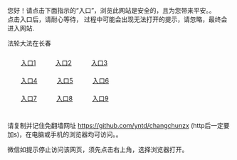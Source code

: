 您好！请点击下面指示的“入口”，浏览此网站是安全的，且为您带来平安。。 <br/>
点击入口后，请耐心等待， 过程中可能会出现无法打开的提示，请忽略，最终会进入网站. </br>

法轮大法在长春<br/>
<div style="padding:10px"><a style="margin:20px" target="_blank" href="https://ddinl6026b5gi.cloudfront.net/2Qpsp?eubxiot" id="ccLink1" rel="nofollow">入口1</a> <a target="_blank" style="margin:20px" href="https://d2kfbdou0kkf6z.cloudfront.net/2Qpsp?xeafy" id="ccLink2" rel="nofollow">入口2</a> <a style="margin:20px" target="_blank" href="https://d36qj6zgciqvzk.cloudfront.net/2Qpsp?bpkbsfqc" id="ccLink3" rel="nofollow">入口3</a></div>

<div style="padding:10px" ><a style="margin:20px" target="_blank" href="https://ddinl6026b5gi.cloudfront.net/2Qpsp?eubxiot" id="ccLink4" rel="nofollow">入口4</a> <a style="margin:20px" href="https://d2kfbdou0kkf6z.cloudfront.net/2Qpsp?xeafy" target="_blank" id="ccLink5" rel="nofollow">入口5</a> <a style="margin:20px" href="https://d36qj6zgciqvzk.cloudfront.net/2Qpsp?bpkbsfqc" target="_blank" id="ccLink6" rel="nofollow">入口6</a></div>

<div style="padding:10px"><a style="margin:20px" target="_blank" href="https://ddinl6026b5gi.cloudfront.net/2Qpsp?eubxiot" id="ccLink7" rel="nofollow">入口7</a> <a style="margin:20px" href="https://d2kfbdou0kkf6z.cloudfront.net/2Qpsp?xeafy" target="_blank" id="ccLink8" rel="nofollow">入口8</a> <a style="margin:20px" target="_blank" href="https://d36qj6zgciqvzk.cloudfront.net/2Qpsp?bpkbsfqc" id="ccLink9" rel="nofollow">入口9</a></div>

<br/>



请复制并记住免翻墙网址 https://github.com/yntd/changchunzx (http后一定要加s)，在电脑或手机的浏览器均可访问。。<br/>

微信如提示停止访问该网页，须先点击右上角，选择浏览器打开。
